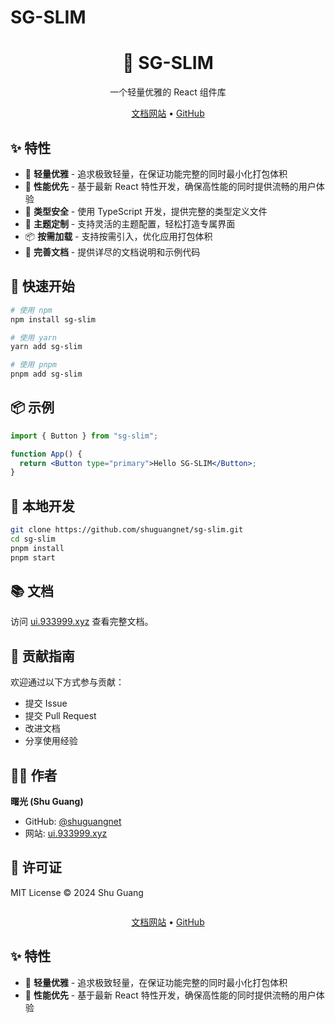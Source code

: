 # SG-SLIM

<div align="center">
  <h1>🎨 SG-SLIM</h1>
  <p>一个轻量优雅的 React 组件库</p>
  <p>
    <a href="https://ui.933999.xyz" target="_blank">文档网站</a> •
    <a href="https://github.com/shuguangnet" target="_blank">GitHub</a>
  </p>
</div>

## ✨ 特性

- 🎯 **轻量优雅** - 追求极致轻量，在保证功能完整的同时最小化打包体积
- 🚀 **性能优先** - 基于最新 React 特性开发，确保高性能的同时提供流畅的用户体验
- 💎 **类型安全** - 使用 TypeScript 开发，提供完整的类型定义文件
- 🎨 **主题定制** - 支持灵活的主题配置，轻松打造专属界面
- 📦 **按需加载** - 支持按需引入，优化应用打包体积
- 📝 **完善文档** - 提供详尽的文档说明和示例代码

## 🚀 快速开始

```bash
# 使用 npm
npm install sg-slim

# 使用 yarn
yarn add sg-slim

# 使用 pnpm
pnpm add sg-slim
```

## 📦 示例

```jsx
import { Button } from "sg-slim";

function App() {
  return <Button type="primary">Hello SG-SLIM</Button>;
}
```

## 🔨 本地开发

```bash
git clone https://github.com/shuguangnet/sg-slim.git
cd sg-slim
pnpm install
pnpm start
```

## 📚 文档

访问 [ui.933999.xyz](https://ui.933999.xyz) 查看完整文档。

## 🤝 贡献指南

欢迎通过以下方式参与贡献：

- 提交 Issue
- 提交 Pull Request
- 改进文档
- 分享使用经验

## 👨‍💻 作者

**曙光 (Shu Guang)**

- GitHub: [@shuguangnet](https://github.com/shuguangnet)
- 网站: [ui.933999.xyz](https://ui.933999.xyz)

## 📄 许可证

MIT License © 2024 Shu Guang

```

```

<div align="center">
  <p>
    <a href="https://ui.933999.xyz" target="_blank">文档网站</a> •
    <a href="https://github.com/shuguangnet" target="_blank">GitHub</a>
  </p>
</div>

## ✨ 特性

- 🎯 **轻量优雅** - 追求极致轻量，在保证功能完整的同时最小化打包体积
- 🚀 **性能优先** - 基于最新 React 特性开发，确保高性能的同时提供流畅的用户体验
